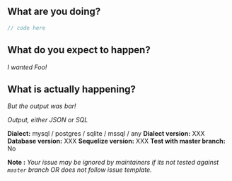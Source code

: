 <!--

Please note this is an issue tracker, not a support forum.
For general questions, please use StackOverflow or Slack.

For bugs, please fill out the template below.

-->

## What are you doing?
<!-- Post a minimal, self-contained code sample that reproduces the issue, including models and associations -->

```js
// code here
```

## What do you expect to happen?
_I wanted Foo!_

## What is actually happening?
_But the output was bar!_

_Output, either JSON or SQL_


__Dialect:__ mysql / postgres / sqlite / mssql / any
__Dialect version:__ XXX
__Database version:__ XXX
__Sequelize version:__ XXX
__Test with master branch:__ No

**Note :** _Your issue may be ignored by maintainers if its not tested against `master` branch OR does not follow issue template._
